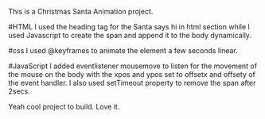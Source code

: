This is a Christmas Santa Animation project.

#HTML
I used the heading tag for the Santa says hi in html section while I used Javascript to create the span and append it to the body dynamically.

#css
I used @keyframes to animate the element a few seconds linear.

#JavaScript
I added eventlistener mousemove to listen for the movement of the mouse on the body with the xpos and ypos set to offsetx and offsety of the event handler.
I also used setTimeout property to remove the span after 2secs.

Yeah cool project to build. Love it.
